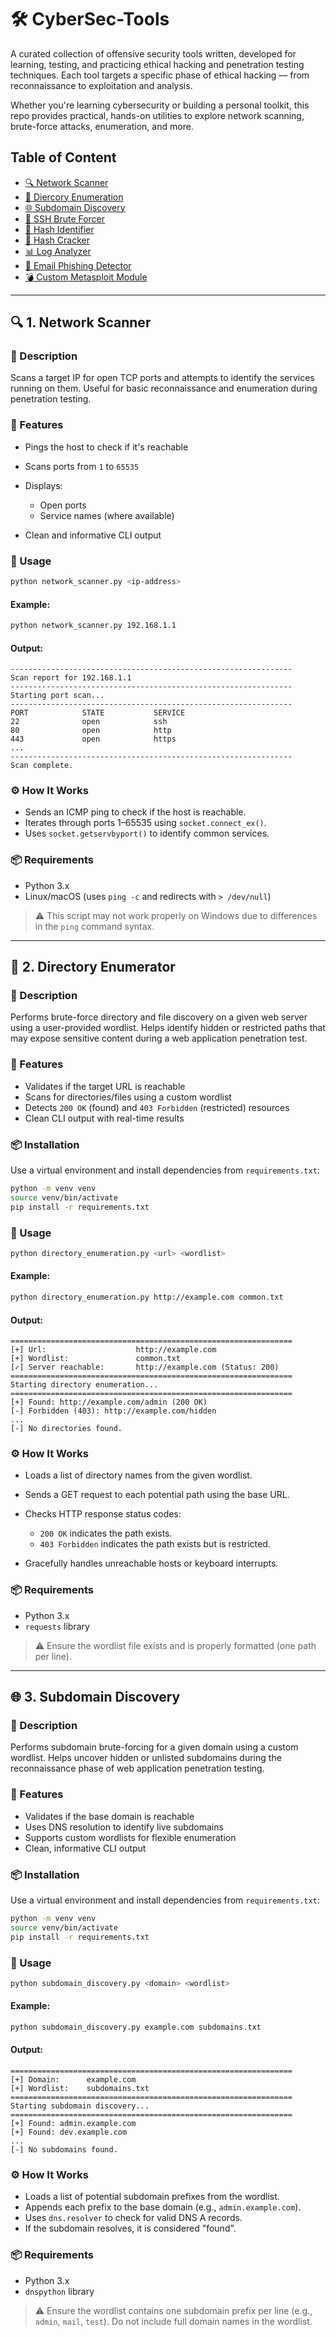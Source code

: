 # 🛠️ CyberSec-Tools

A curated collection of offensive security tools written, developed for learning, testing, and practicing ethical hacking and penetration testing techniques. Each tool targets a specific phase of ethical hacking — from reconnaissance to exploitation and analysis.

Whether you're learning cybersecurity or building a personal toolkit, this repo provides practical, hands-on utilities to explore network scanning, brute-force attacks, enumeration, and more.

## Table of Content

- [🔍 Network Scanner](#-1-network-scanner)
- [📁 Diercory Enumeration](#-2-directory-enumerator)
- [🌐 Subdomain Discovery](#-3-subdomain-discovery)
- [🔐 SSH Brute Forcer](#-4-ssh-brute-forcer)
- [🧾 Hash Identifier](#-5-hash-identifier)
- [🧨 Hash Cracker](#-6-hash-cracker)
- [📊 Log Analyzer](#-7-log-analyzer)
- [🎣 Email Phishing Detector](#-8-email-phishing-detector)
- [💣 Custom Metasploit Module](#-9-custom-metasploit-module)

---

## 🔍 1. Network Scanner

### 📄 Description

Scans a target IP for open TCP ports and attempts to identify the services running on them. Useful for basic reconnaissance and enumeration during penetration testing.

### 📌 Features

* Pings the host to check if it's reachable
* Scans ports from `1` to `65535`
* Displays:

  * Open ports
  * Service names (where available)
* Clean and informative CLI output

### 🚀 Usage

```bash
python network_scanner.py <ip-address>
```

#### Example:

```bash
python network_scanner.py 192.168.1.1
```

#### Output:

```
---------------------------------------------------------------
Scan report for 192.168.1.1
---------------------------------------------------------------
Starting port scan...
---------------------------------------------------------------
PORT            STATE           SERVICE
22              open            ssh
80              open            http
443             open            https
...
---------------------------------------------------------------
Scan complete.
```

### ⚙️ How It Works

* Sends an ICMP ping to check if the host is reachable.
* Iterates through ports 1–65535 using `socket.connect_ex()`.
* Uses `socket.getservbyport()` to identify common services.

### 📦 Requirements

* Python 3.x
* Linux/macOS (uses `ping -c` and redirects with `> /dev/null`)

> ⚠️ This script may not work properly on Windows due to differences in the `ping` command syntax.

---

## 📁 2. Directory Enumerator

### 📄 Description

Performs brute-force directory and file discovery on a given web server using a user-provided wordlist. Helps identify hidden or restricted paths that may expose sensitive content during a web application penetration test.

### 📌 Features

* Validates if the target URL is reachable
* Scans for directories/files using a custom wordlist
* Detects `200 OK` (found) and `403 Forbidden` (restricted) resources
* Clean CLI output with real-time results

### 📦 Installation

Use a virtual environment and install dependencies from `requirements.txt`:

```bash
python -m venv venv
source venv/bin/activate
pip install -r requirements.txt
```

### 🚀 Usage

```bash
python directory_enumeration.py <url> <wordlist>
```

#### Example:

```bash
python directory_enumeration.py http://example.com common.txt
```

#### Output:

```
===============================================================
[+] Url:                    http://example.com
[+] Wordlist:               common.txt
[✓] Server reachable:       http://example.com (Status: 200)
===============================================================
Starting directory enumeration...
===============================================================
[+] Found: http://example.com/admin (200 OK)
[-] Forbidden (403): http://example.com/hidden
...
[-] No directories found.
```

### ⚙️ How It Works

* Loads a list of directory names from the given wordlist.
* Sends a GET request to each potential path using the base URL.
* Checks HTTP response status codes:

  * `200 OK` indicates the path exists.
  * `403 Forbidden` indicates the path exists but is restricted.
* Gracefully handles unreachable hosts or keyboard interrupts.

### 📦 Requirements

* Python 3.x
* `requests` library

> ⚠️ Ensure the wordlist file exists and is properly formatted (one path per line).

---

## 🌐 3. Subdomain Discovery

### 📄 Description

Performs subdomain brute-forcing for a given domain using a custom wordlist. Helps uncover hidden or unlisted subdomains during the reconnaissance phase of web application penetration testing.

### 📌 Features

* Validates if the base domain is reachable
* Uses DNS resolution to identify live subdomains
* Supports custom wordlists for flexible enumeration
* Clean, informative CLI output

### 📦 Installation

Use a virtual environment and install dependencies from `requirements.txt`:

```bash
python -m venv venv
source venv/bin/activate
pip install -r requirements.txt
```

### 🚀 Usage

```bash
python subdomain_discovery.py <domain> <wordlist>
```

#### Example:

```bash
python subdomain_discovery.py example.com subdomains.txt
```

#### Output:

```
===============================================================
[+] Domain:      example.com
[+] Wordlist:    subdomains.txt
===============================================================
Starting subdomain discovery...
===============================================================
[+] Found: admin.example.com
[+] Found: dev.example.com
...
[-] No subdomains found.
```

### ⚙️ How It Works

* Loads a list of potential subdomain prefixes from the wordlist.
* Appends each prefix to the base domain (e.g., `admin.example.com`).
* Uses `dns.resolver` to check for valid DNS A records.
* If the subdomain resolves, it is considered "found".

### 📦 Requirements

* Python 3.x
* `dnspython` library

> ⚠️ Ensure the wordlist contains one subdomain prefix per line (e.g., `admin`, `mail`, `test`). Do not include full domain names in the wordlist.
